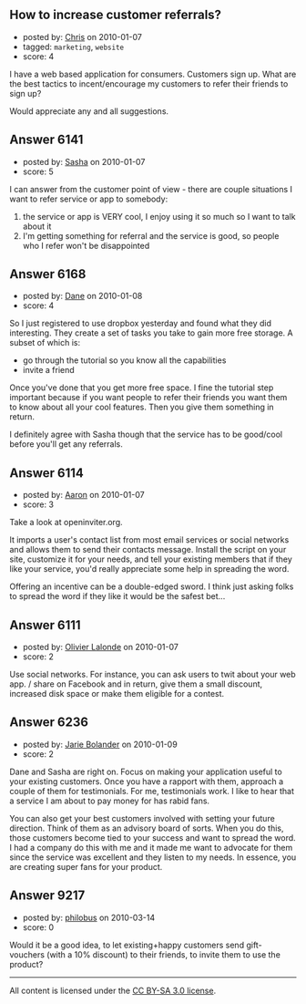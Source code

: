 ## How to increase customer referrals?

- posted by: [Chris](https://stackexchange.com/users/-1/412-chris) on 2010-01-07
- tagged: `marketing`, `website`
- score: 4

I have a web based application for consumers. Customers sign up. What are the best tactics to incent/encourage my customers to refer their friends to sign up? 

Would appreciate any and all suggestions.


## Answer 6141

- posted by: [Sasha](https://stackexchange.com/users/-1/2032-sasha) on 2010-01-07
- score: 5

I can answer from the customer point of view - there are couple situations I want to refer service or app to somebody: <br>
1. the service or app is VERY cool, I enjoy using it so much so I want to talk about it <br>
2. I'm getting something for referral and the service is good, so people who I refer won't be disappointed



## Answer 6168

- posted by: [Dane](https://stackexchange.com/users/-1/1441-dane) on 2010-01-08
- score: 4

So I just registered to use dropbox yesterday and found what they did interesting.  They create a set of tasks you take to gain more free storage.  A subset of which is:

 - go through the tutorial so you know all the capabilities
 - invite a friend

Once you've done that you get more free space.  I fine the tutorial step important because if you want people to refer their friends you want them to know about all your cool features.  Then you give them something in return.

I definitely agree with Sasha though that the service has to be good/cool before you'll get any referrals.



## Answer 6114

- posted by: [Aaron](https://stackexchange.com/users/-1/2172-aaron) on 2010-01-07
- score: 3

Take a look at openinviter.org. 

It imports a user's contact list from most email services or social networks and allows them to send their contacts message. Install the script on your site, customize it for your needs, and tell your existing members that if they like your service, you'd really appreciate some help in spreading the word. 

Offering an incentive can be a double-edged sword. I think just asking folks to spread the word if they like it would be the safest bet...


## Answer 6111

- posted by: [Olivier Lalonde](https://stackexchange.com/users/-1/1030-olivier-lalonde) on 2010-01-07
- score: 2

Use social networks. For instance, you can ask users to twit about your web app. / share on Facebook and in return, give them a small discount, increased disk space or make them eligible for a contest.


## Answer 6236

- posted by: [Jarie Bolander](https://stackexchange.com/users/-1/585-jarie-bolander) on 2010-01-09
- score: 2

Dane and Sasha are right on. Focus on making your application useful to your existing customers. Once you have a rapport with them, approach a couple of them for testimonials. For me, testimonials work. I like to hear that a service I am about to pay money for has rabid fans.

You can also get your best customers involved with setting your future direction. Think of them as an advisory board of sorts. When you do this, those customers become tied to your success and want to spread the word. I had a company do this with me and it made me want to advocate for them since the service was excellent and they listen to my needs. In essence, you are creating super fans for your product.


## Answer 9217

- posted by: [philobus](https://stackexchange.com/users/-1/2812-philobus) on 2010-03-14
- score: 0

Would it be a good idea, to let existing+happy customers send gift-vouchers (with a 10% discount) to their friends, to invite them to use the product?



---

All content is licensed under the [CC BY-SA 3.0 license](https://creativecommons.org/licenses/by-sa/3.0/).
